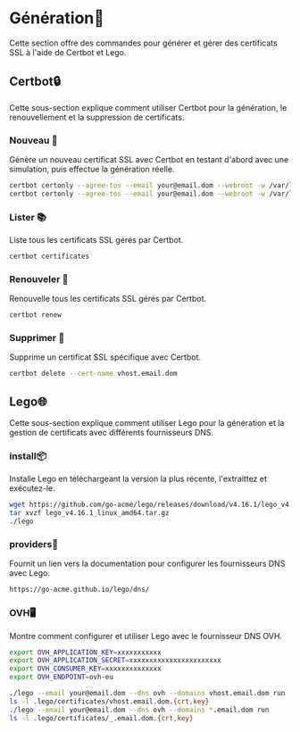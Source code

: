 # Génération🚀
Cette section offre des commandes pour générer et gérer des certificats SSL à l'aide de Certbot et Lego.

## Certbot🔒
Cette sous-section explique comment utiliser Certbot pour la génération, le renouvellement et la suppression de certificats.

### Nouveau 🔑
Génère un nouveau certificat SSL avec Certbot en testant d'abord avec une simulation, puis effectue la génération réelle.
```sh
certbot certonly --agree-tos --email your@email.dom --webroot -w /var/lib/letsencrypt/ -d vhost.email.dom --dry-run
certbot certonly --agree-tos --email your@email.dom --webroot -w /var/lib/letsencrypt/ -d vhost.email.dom
```

### Lister 📚
Liste tous les certificats SSL gérés par Certbot.
```sh
certbot certificates
```

### Renouveler 🔄
Renouvelle tous les certificats SSL gérés par Certbot.
```sh
certbot renew
```

### Supprimer 🚫
Supprime un certificat SSL spécifique avec Certbot.
```sh
certbot delete --cert-name vhost.email.dom
```

## Lego🌐
Cette sous-section explique comment utiliser Lego pour la génération et la gestion de certificats avec différents fournisseurs DNS.

### install📦
Installe Lego en téléchargeant la version la plus récente, l'extraittez et exécutez-le.
```sh
wget https://github.com/go-acme/lego/releases/download/v4.16.1/lego_v4.16.1_linux_amd64.tar.gz
tar xvzf lego_v4.16.1_linux_amd64.tar.gz
./lego
```

### providers📖
Fournit un lien vers la documentation pour configurer les fournisseurs DNS avec Lego.
```sh
https://go-acme.github.io/lego/dns/
```

### OVH🖥️
Montre comment configurer et utiliser Lego avec le fournisseur DNS OVH.
```sh
export OVH_APPLICATION_KEY=xxxxxxxxxxx
export OVH_APPLICATION_SECRET=xxxxxxxxxxxxxxxxxxxxxxx 
export OVH_CONSUMER_KEY=xxxxxxxxxxxxxx
export OVH_ENDPOINT=ovh-eu

./lego --email your@email.dom --dns ovh --domains vhost.email.dom run
ls -l .lego/certificates/vhost.email.dom.{crt,key}
./lego --email your@email.dom --dns ovh --domains *.email.dom run
ls -l .lego/certificates/_.email.dom.{crt,key}
```

